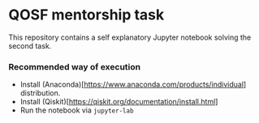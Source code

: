# QOSF mentorship task

This repository contains a self explanatory Jupyter notebook solving the second task.

### Recommended way of execution

* Install (Anaconda)[https://www.anaconda.com/products/individual] distribution.
* Install (Qiskit)[https://qiskit.org/documentation/install.html]
* Run the notebook via ```jupyter-lab```